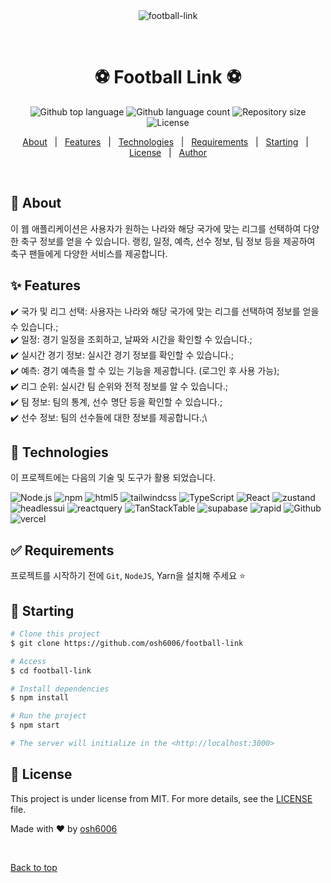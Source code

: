 <div align="center" id="top"> 
  <img src="./.github/app.gif" alt="football-link" />

&#xa0;

  <!-- <a href="https://football-link.netlify.app">Demo</a> -->
</div>

<h1 align="center">⚽ Football Link ⚽</h1>

<p align="center">
  <img alt="Github top language" src="https://img.shields.io/github/languages/top/osh6006/football-link?color=56BEB8">

  <img alt="Github language count" src="https://img.shields.io/github/languages/count/osh6006/football-link?color=56BEB8">

  <img alt="Repository size" src="https://img.shields.io/github/repo-size/osh6006/football-link?color=56BEB8">

  <img alt="License" src="https://img.shields.io/github/license/osh6006/football-link?color=56BEB8">

  <!-- <img alt="Github issues" src="https://img.shields.io/github/issues/osh6006/football-link?color=56BEB8" /> -->

  <!-- <img alt="Github forks" src="https://img.shields.io/github/forks/osh6006/football-link?color=56BEB8" /> -->

  <!-- <img alt="Github stars" src="https://img.shields.io/github/stars/osh6006/football-link?color=56BEB8" /> -->
</p>

<!-- Status -->

<!-- <h4 align="center">
	🚧  football-link 🚀 Under construction...  🚧
</h4>

<hr> -->

<p align="center">
  <a href="#dart-about">About</a> &#xa0; | &#xa0; 
  <a href="#sparkles-features">Features</a> &#xa0; | &#xa0;
  <a href="#rocket-technologies">Technologies</a> &#xa0; | &#xa0;
  <a href="#white_check_mark-requirements">Requirements</a> &#xa0; | &#xa0;
  <a href="#checkered_flag-starting">Starting</a> &#xa0; | &#xa0;
  <a href="#memo-license">License</a> &#xa0; | &#xa0;
  <a href="https://github.com/osh6006" target="_blank">Author</a>
</p>

<br>

## :dart: About

이 웹 애플리케이션은 사용자가 원하는 나라와 해당 국가에 맞는 리그를 선택하여 다양한 축구 정보를 얻을 수 있습니다. 랭킹, 일정, 예측, 선수 정보, 팀 정보 등을 제공하여 축구 팬들에게 다양한 서비스를 제공합니다.

## :sparkles: Features

:heavy_check_mark: 국가 및 리그 선택: 사용자는 나라와 해당 국가에 맞는 리그를 선택하여 정보를 얻을 수 있습니다.;\
:heavy_check_mark: 일정: 경기 일정을 조회하고, 날짜와 시간을 확인할 수 있습니다.;\
:heavy_check_mark: 실시간 경기 정보: 실시간 경기 정보를 확인할 수 있습니다.;\
:heavy_check_mark: 예측: 경기 예측을 할 수 있는 기능을 제공합니다. (로그인 후 사용 가능);\
:heavy_check_mark: 리그 순위: 실시간 팀 순위와 전적 정보를 알 수 있습니다.;\
:heavy_check_mark: 팀 정보: 팀의 통계, 선수 명단 등을 확인할 수 있습니다.;\
:heavy_check_mark: 선수 정보: 팀의 선수들에 대한 정보를 제공합니다.;\

## :rocket: Technologies

이 프로젝트에는 다음의 기술 및 도구가 활용 되었습니다.

![Node.js](https://img.shields.io/badge/Node.js-43853D?style=for-the-badge&logo=node.js&logoColor=white)
![npm](https://img.shields.io/badge/npm-CB3837?style=for-the-badge&logo=npm&logoColor=white)
![html5](https://img.shields.io/badge/html5-E34F26?style=for-the-badge&logo=html5&logoColor=white)
![tailwindcss](https://img.shields.io/badge/tailwindcss-06B6D4?style=for-the-badge&logo=tailwindcss&logoColor=white)
![TypeScript](https://img.shields.io/badge/TypeScript-007ACC?style=for-the-badge&logo=typescript&logoColor=white)
![React](https://img.shields.io/badge/react-61DAFB?style=for-the-badge&logo=react&logoColor=white)
![zustand](https://img.shields.io/badge/zustand-37b24d?style=for-the-badge&logo=&logoColor=white)
![headlessui](https://img.shields.io/badge/headlessui-66E3FF?style=for-the-badge&logo=headlessui&logoColor=white)
![reactquery](https://img.shields.io/badge/reactquery-FF4154?style=for-the-badge&logo=reactquery&logoColor=white)
![TanStackTable](https://img.shields.io/badge/TanStackTable-FF4154?style=for-the-badge&logo=reacttable&logoColor=white)
![supabase](https://img.shields.io/badge/supabase-3FCF8E?style=for-the-badge&logo=supabase&logoColor=white)
![rapid](https://img.shields.io/badge/rapid-0055DA?style=for-the-badge&logo=rapid&logoColor=white)
![Github](https://img.shields.io/badge/GitHub-181717?style=for-the-badge&logo=github&logoColor=white)
![vercel](https://img.shields.io/badge/vercel-000000?style=for-the-badge&logo=vercel&logoColor=white)

## :white_check_mark: Requirements

프로젝트를 시작하기 전에 `Git`, `NodeJS`, Yarn을 설치해 주세요 ⭐

## :checkered_flag: Starting

```bash
# Clone this project
$ git clone https://github.com/osh6006/football-link

# Access
$ cd football-link

# Install dependencies
$ npm install

# Run the project
$ npm start

# The server will initialize in the <http://localhost:3000>
```

## :memo: License

This project is under license from MIT. For more details, see the [LICENSE](LICENSE.md) file.

Made with :heart: by <a href="https://github.com/osh6006" target="_blank">osh6006</a>

&#xa0;

<a href="#top">Back to top</a>
